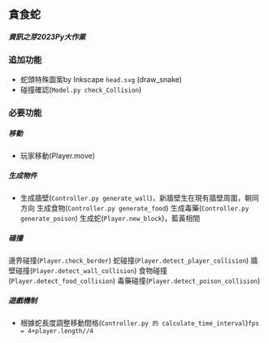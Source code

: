 ## 貪食蛇
##### 資訊之芽2023Py大作業

### 追加功能
+ 蛇頭特殊圖案by Inkscape `head.svg` (draw_snake)
+ 碰撞確認(`Model.py check_Collision`)


### 必要功能

##### 移動
+ 玩家移動(Player.move)

##### 生成物件
+ 生成牆壁(`Controller.py generate_wall`)，新牆壁生在現有牆壁周圍，朝同方向
生成食物(`Controller.py generate_food`)
生成毒藥(`Controller.py generate_poison`)
生成蛇(`Player.new_block`)，藍黃相間

##### 碰撞
邊界碰撞(`Player.check_border`)
蛇碰撞(`Player.detect_player_collision`)
牆壁碰撞(`Player.detect_wall_collision`)
食物碰撞(`Player.detect_food_collision`)
毒藥碰撞(`Player.detect_poison_collision`)

##### 遊戲機制
+ 根據蛇長度調整移動間格(`Controller.py 的 calculate_time_interval`)`fps = 4+player.length//4`